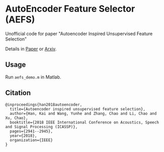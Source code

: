 # AutoEncoder Feature Selector (AEFS)
Unofficial code for paper "Autoencoder Inspired Unsupervised Feature Selection"

Details in [Paper](https://ieeexplore.ieee.org/abstract/document/8462261/) or [Arxiv](https://arxiv.org/pdf/1710.08310.pdf).

## Usage
Run `aefs_demo.m` in Matlab.

## Citation
```
@inproceedings{han2018autoencoder,
  title={Autoencoder inspired unsupervised feature selection},
  author={Han, Kai and Wang, Yunhe and Zhang, Chao and Li, Chao and Xu, Chao},
  booktitle={2018 IEEE International Conference on Acoustics, Speech and Signal Processing (ICASSP)},
  pages={2941--2945},
  year={2018},
  organization={IEEE}
}
```
